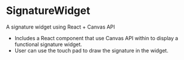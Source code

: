 # SignatureWidget
A signature widget using React + Canvas API

- Includes a React component that use Canvas API within to display a functional signature widget.
- User can use the touch pad to draw the signature in the widget.
